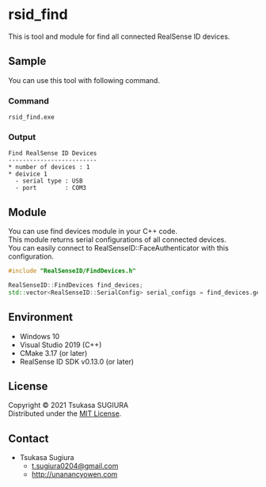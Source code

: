 rsid_find
=========

This is tool and module for find all connected RealSense ID devices.  

Sample
------
You can use this tool with following command.  
### Command
```
rsid_find.exe
```
### Output
```
Find RealSense ID Devices
-------------------------
* number of devices : 1
* deivice 1
  - serial type : USB
  - port        : COM3
```

Module
------
You can use find devices module in your C++ code.  
This module returns serial configurations of all connected devices.  
You can easily connect to RealSenseID::FaceAuthenticator with this configuration.  
```cpp
#include "RealSenseID/FindDevices.h"
```
```cpp
RealSenseID::FindDevices find_devices;
std::vector<RealSenseID::SerialConfig> serial_configs = find_devices.get_serialconfigs();
```

Environment
-----------
* Windows 10
* Visual Studio 2019 (C++)
* CMake 3.17 (or later)
* RealSense ID SDK v0.13.0 (or later)

License
-------
Copyright &copy; 2021 Tsukasa SUGIURA  
Distributed under the [MIT License](http://www.opensource.org/licenses/mit-license.php "MIT License | Open Source Initiative").

Contact
-------
* Tsukasa Sugiura  
    * <t.sugiura0204@gmail.com>  
    * <http://unanancyowen.com>  